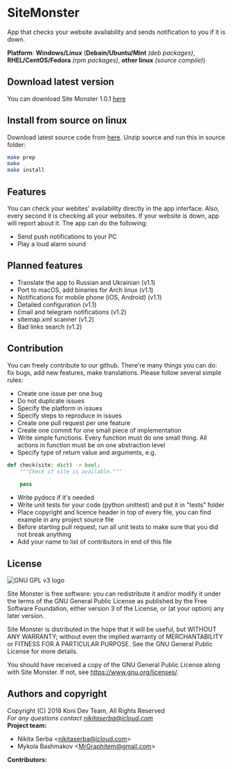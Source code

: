 # SiteMonster
App that checks your website availability and sends notification to you if it is down.

**Platform**: **Windows/Linux** (**Debain/Ubuntu/Mint** *(deb packages)*, **RHEL/CentOS/Fedora** *(rpm packages)*, **other linux** *(source compile)*)
## Download latest version
You can download Site Monster 1.0.1 [here](https://github.com/KoniDevTeam/SiteMonster/releases/tag/v1.0.1)
## Install from source on linux
Download latest source code from [here](https://github.com/KoniDevTeam/SiteMonster/releases).
Unzip source and run this in source folder:
```bash
make prep
make
make install
```
## Features
You can check your webites' availability directly in the app interface. Also, every second it is checking all your websites. If your website is down, app will report about it. The app can do the following:
* Send push notifications to your PC
* Play a loud alarm sound
## Planned features
* Translate the app to Russian and Ukrainian (v1.1)
* Port to macOS, add binaries for Arch linux (v1.1)
* Notifications for mobile phone (iOS, Android) (v1.1)
* Detailed configuration (v1.1)
* Email and telegram notifications (v1.2)
* sitemap.xml scanner (v1.2)
* Bad links search (v1.2)
## Contribution
You can freely contribute to our github. There're many things you can do: fix bugs, add new features, make translations. Please follow several simple rules:
* Create one issue per one bug
* Do not duplicate issues
* Specify the platform in issues
* Specify steps to reproduce in issues
* Create one pull request per one feature
* Create one commit for one small piece of implementation
* Write simple functions. Every function must do one small thing. All actions in function must be on one abstraction level
* Specify type of return value and arguments, e.g.
```python 
def check(site: dict) -> bool:
    """Check if site is available."""
    
    pass
```
* Write pydocs if it's needed
* Write unit tests for your code (python unittest) and put it in "tests" folder
* Place copyright and licence header in top of every file, you can find example in any project source file
* Before starting pull request, run all unit tests to make sure that you did not break anything
* Add your name to list of contributors in end of this file
## License
![GNU GPL v3 logo](https://www.gnu.org/graphics/gplv3-127x51.png)

Site Monster is free software: you can redistribute it and/or modify
it under the terms of the GNU General Public License as published by
the Free Software Foundation, either version 3 of the License, or
(at your option) any later version.

Site Monster is distributed in the hope that it will be useful,
but WITHOUT ANY WARRANTY; without even the implied warranty of
MERCHANTABILITY or FITNESS FOR A PARTICULAR PURPOSE.  See the
GNU General Public License for more details.

You should have received a copy of the GNU General Public License
along with Site Monster.  If not, see <https://www.gnu.org/licenses/>.
## Authors and copyright
Copyright (C) 2018 Koni Dev Team, All Rights Reserved<br>
*For any questions contact <nikitaserba@icloud.com><br>*
**Project team:**
* Nikita Serba <<nikitaserba@icloud.com>>
* Mykola Bashmakov <<MrGraphitem@gmail.com>>

**Contributors:**
